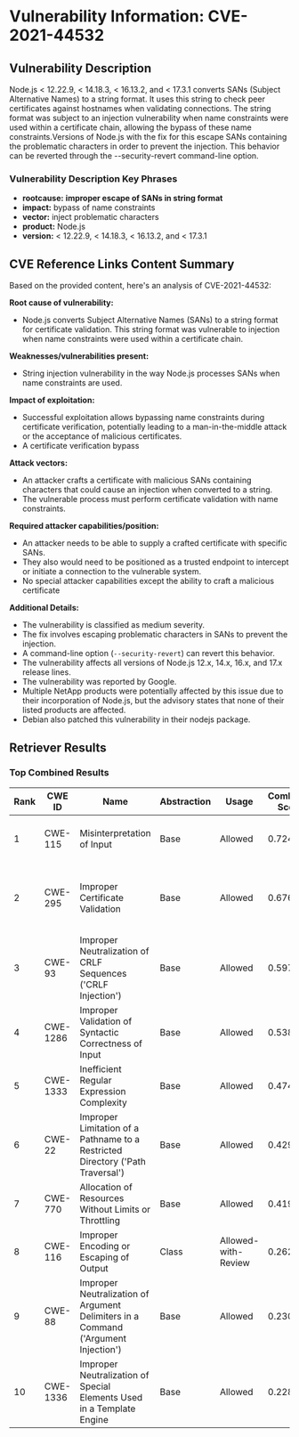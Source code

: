# Vulnerability Information: CVE-2021-44532

## Vulnerability Description
Node.js < 12.22.9, < 14.18.3, < 16.13.2, and < 17.3.1 converts SANs (Subject Alternative Names) to a string format. It uses this string to check peer certificates against hostnames when validating connections. The string format was subject to an injection vulnerability when name constraints were used within a certificate chain, allowing the bypass of these name constraints.Versions of Node.js with the fix for this escape SANs containing the problematic characters in order to prevent the injection. This behavior can be reverted through the --security-revert command-line option.

### Vulnerability Description Key Phrases
- **rootcause:** **improper escape of SANs in string format**
- **impact:** bypass of name constraints
- **vector:** inject problematic characters
- **product:** Node.js
- **version:** < 12.22.9, < 14.18.3, < 16.13.2, and < 17.3.1

## CVE Reference Links Content Summary
Based on the provided content, here's an analysis of CVE-2021-44532:

**Root cause of vulnerability:**
- Node.js converts Subject Alternative Names (SANs) to a string format for certificate validation. This string format was vulnerable to injection when name constraints were used within a certificate chain.

**Weaknesses/vulnerabilities present:**
- String injection vulnerability in the way Node.js processes SANs when name constraints are used.

**Impact of exploitation:**
- Successful exploitation allows bypassing name constraints during certificate verification, potentially leading to a man-in-the-middle attack or the acceptance of malicious certificates.
- A certificate verification bypass

**Attack vectors:**
- An attacker crafts a certificate with malicious SANs containing characters that could cause an injection when converted to a string. 
- The vulnerable process must perform certificate validation with name constraints.

**Required attacker capabilities/position:**
- An attacker needs to be able to supply a crafted certificate with specific SANs.
- They also would need to be positioned as a trusted endpoint to intercept or initiate a connection to the vulnerable system.
- No special attacker capabilities except the ability to craft a malicious certificate

**Additional Details:**
- The vulnerability is classified as medium severity.
- The fix involves escaping problematic characters in SANs to prevent the injection.
- A command-line option (`--security-revert`) can revert this behavior.
- The vulnerability affects all versions of Node.js 12.x, 14.x, 16.x, and 17.x release lines.
- The vulnerability was reported by Google.
- Multiple NetApp products were potentially affected by this issue due to their incorporation of Node.js, but the advisory states that none of their listed products are affected.
- Debian also patched this vulnerability in their nodejs package.

## Retriever Results

### Top Combined Results

| Rank | CWE ID | Name | Abstraction | Usage | Combined Score | Retrievers | Individual Scores |
|------|--------|------|-------------|-------|---------------|------------|-------------------|
| 1 | CWE-115 | Misinterpretation of Input | Base | Allowed | 0.7246 | dense, sparse | dense: 0.465, sparse: 0.860 |
| 2 | CWE-295 | Improper Certificate Validation | Base | Allowed | 0.6768 | dense, sparse, graph | dense: 0.455, sparse: 0.409, graph: 0.601 |
| 3 | CWE-93 | Improper Neutralization of CRLF Sequences ('CRLF Injection') | Base | Allowed | 0.5978 | sparse, graph | sparse: 0.420, graph: 1.000 |
| 4 | CWE-1286 | Improper Validation of Syntactic Correctness of Input | Base | Allowed | 0.5384 | sparse, graph | sparse: 0.421, graph: 0.832 |
| 5 | CWE-1333 | Inefficient Regular Expression Complexity | Base | Allowed | 0.4740 | dense, sparse | dense: 0.431, sparse: 0.452 |
| 6 | CWE-22 | Improper Limitation of a Pathname to a Restricted Directory ('Path Traversal') | Base | Allowed | 0.4291 | sparse, graph | sparse: 0.393, graph: 0.572 |
| 7 | CWE-770 | Allocation of Resources Without Limits or Throttling | Base | Allowed | 0.4197 | sparse, graph | sparse: 0.376, graph: 0.572 |
| 8 | CWE-116 | Improper Encoding or Escaping of Output | Class | Allowed-with-Review | 0.2628 | sparse, graph | sparse: 0.420, graph: 0.580 |
| 9 | CWE-88 | Improper Neutralization of Argument Delimiters in a Command ('Argument Injection') | Base | Allowed | 0.2303 | sparse | sparse: 0.403 |
| 10 | CWE-1336 | Improper Neutralization of Special Elements Used in a Template Engine | Base | Allowed | 0.2286 | sparse | sparse: 0.400 |

